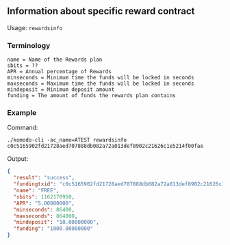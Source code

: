 ## Information about specific reward contract
Usage: `rewardsinfo`

### Terminology
```
name = Name of the Rewards plan
sbits = ??
APR = Annual percentage of Rewards
minseconds = Minimum time the funds will be locked in seconds
maxseconds = Maximum time the funds will be locked in seconds
mindeposit = Minimum deposit amount
funding = The amount of funds the rewards plan contains
```

### Example
Command:
```shell
./komodo-cli -ac_name=ATEST rewardsinfo c0c5165902fd21728aed707888db082a72a013def8902c21626c1e5214f00fae
```

Output:
```JSON
{
  "result": "success",
  "fundingtxid": "c0c5165902fd21728aed707888db082a72a013def8902c21626c1e5214f00fae",
  "name": "FREE",
  "sbits": 1162170950,
  "APR": "5.00000000",
  "minseconds": 86400,
  "maxseconds": 864000,
  "mindeposit": "10.00000000",
  "funding": "1000.00000000"
}
```
